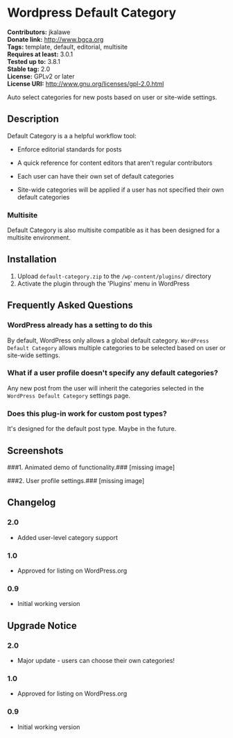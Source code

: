 # Wordpress Default Category #
**Contributors:** jkalawe  
**Donate link:** http://www.bgca.org  
**Tags:** template, default, editorial, multisite  
**Requires at least:** 3.0.1  
**Tested up to:** 3.8.1  
**Stable tag:** 2.0  
**License:** GPLv2 or later  
**License URI:** http://www.gnu.org/licenses/gpl-2.0.html  

Auto select categories for new posts based on user or site-wide settings.

## Description ##

Default Category is a a helpful workflow tool:

* Enforce editorial standards for posts

* A quick reference for content editors that aren't regular contributors

* Each user can have their own set of default categories

* Site-wide categories will be applied if a user has not specified their own default categories

### Multisite ###

Default Category is also multisite compatible as it has been designed for a multisite environment.

## Installation ##

1. Upload `default-category.zip` to the `/wp-content/plugins/` directory
1. Activate the plugin through the 'Plugins' menu in WordPress

## Frequently Asked Questions ##

### WordPress already has a setting to do this ###

By default, WordPress only allows a global default category. `WordPress Default Category` allows multiple categories to be selected based on user or site-wide settings.

### What if a user profile doesn't specify any default categories? ###

Any new post from the user will inherit the categories selected in the `WordPress Default Category` settings page.


### Does this plug-in work for custom post types? ###

It's designed for the default post type. Maybe in the future.


## Screenshots ##

###1. Animated demo of functionality.###
[missing image]


###2. User profile settings.###
[missing image]


## Changelog ##

### 2.0 ###
* Added user-level category support

### 1.0 ###
* Approved for listing on WordPress.org

### 0.9 ###
* Initial working version

## Upgrade Notice ##

### 2.0 ###
* Major update - users can choose their own categories!

### 1.0 ###
* Approved for listing on WordPress.org

### 0.9 ###
* Initial working version